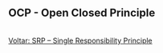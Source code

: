## OCP - Open Closed Principle


<br/>
<div style="display: flex; justify-content: space-between;">  
   <a href="solid-srp.md">Voltar: SRP – Single Responsibility Principle</a><br />  
</div>